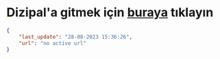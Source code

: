 # Dizipal'a gitmek için [buraya](None) tıklayın
        
```json
{
    "last_update": "28-08-2023 15:36:26",
    "url": "no active url"
}
```